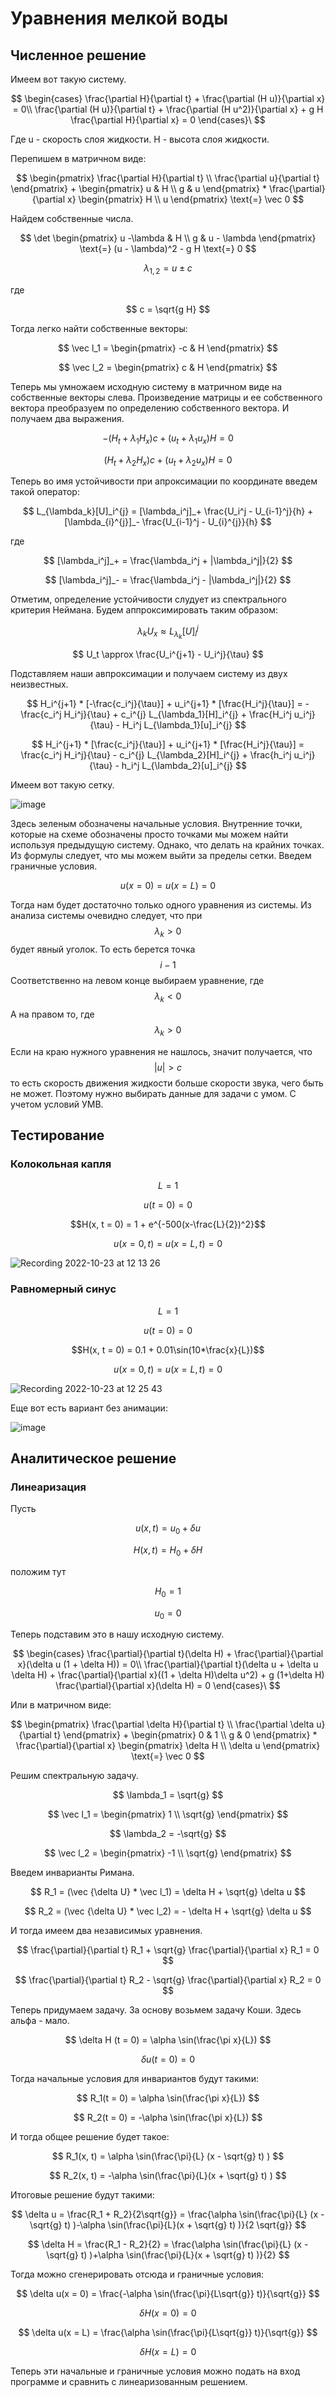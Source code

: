 # Уравнения мелкой воды

## Численное решение

Имеем вот такую систему.

$$
\begin{cases}
   \frac{\partial H}{\partial t} + \frac{\partial (H u)}{\partial x} = 0\\
  \frac{\partial (H u)}{\partial t} + \frac{\partial (H u^2)}{\partial x} + g H \frac{\partial H}{\partial x} = 0
\end{cases}\
$$

Где u - скорость слоя жидкости. H - высота слоя жидкости.

Перепишем в матричном виде:

$$
\begin{pmatrix}
\frac{\partial H}{\partial t} \\
\frac{\partial u}{\partial t}
\end{pmatrix}
+
\begin{pmatrix}
u & H \\
g & u
\end{pmatrix}
*
\frac{\partial}{\partial x}
\begin{pmatrix}
H \\
u
\end{pmatrix}
\text{=}
\vec 0
$$

Найдем собственные числа.

$$
\det \begin{pmatrix}
u -\lambda & H \\
g & u - \lambda
\end{pmatrix} \text{=} (u - \lambda)^2 - g H \text{=} 0
$$

$$
\lambda_{1,2} = u \pm c
$$

где 

$$
c = \sqrt{g H}
$$

Тогда легко найти собственные векторы:

$$
\vec l_1 = 
\begin{pmatrix}
-c & H
\end{pmatrix}
$$

$$
\vec l_2 = 
\begin{pmatrix}
c & H
\end{pmatrix}
$$

Теперь мы умножаем исходную систему в матричном виде на собственные векторы слева. Произведение матрицы и ее собственного вектора преобразуем
по определению собственного вектора. И получаем два выражения.

$$
-(H_t + \lambda_1 H_x) c + (u_t + \lambda_1 u_x) H = 0
$$

$$
(H_t + \lambda_2 H_x) c + (u_t + \lambda_2 u_x) H = 0
$$

Теперь во имя устойчивости при апроксимации по координате введем такой оператор:

$$
L_{\lambda_k}[U]_i^{j} = [\lambda_i^j]_+ \frac{U_i^j - U_{i-1}^j}{h} + [\lambda_{i}^{j}]_- \frac{U_{i-1}^j - U_{i}^{j}}{h}
$$

где

$$
[\lambda_i^j]_+ = \frac{\lambda_i^j + |\lambda_i^j|}{2}
$$

$$
[\lambda_i^j]_- = \frac{\lambda_i^j - |\lambda_i^j|}{2}
$$

Отметим, определение устойчивости слудует из спектрального критерия Неймана.
Будем аппроксимировать таким образом:

$$
\lambda_k U_x \approx L_{\lambda_k}[U]_i^{j}
$$

$$
U_t \approx \frac{U_i^{j+1} - U_i^j}{\tau}
$$

Подставляем наши авпроксимации и получаем систему из двух неизвестных.

$$
H_i^{j+1} * [-\frac{c_i^j}{\tau}] + u_i^{j+1} * [\frac{H_i^j}{\tau}] = -\frac{c_i^j H_i^j}{\tau} + c_i^{j} L_{\lambda_1}[H]_i^{j} + \frac{H_i^j u_i^j}{\tau} - H_i^j L_{\lambda_1}[u]_i^{j}
$$

$$
H_i^{j+1} * [\frac{c_i^j}{\tau}] + u_i^{j+1} * [\frac{H_i^j}{\tau}] = \frac{c_i^j H_i^j}{\tau} - c_i^{j} L_{\lambda_2}[H]_i^{j} + \frac{h_i^j u_i^j}{\tau} - h_i^j L_{\lambda_2}[u]_i^{j}
$$

Имеем вот такую сетку.

![image](https://user-images.githubusercontent.com/25401699/197346542-cf91ded9-06f2-43d7-9b17-bbdce2298b6e.png)


Здесь зеленым обозначены начальные условия.
Внутренние точки, которые на схеме обозначены просто точками мы можем найти используя предыдущую систему.
Однако, что делать на крайних точках. Из формулы следует, что мы можем выйти за пределы сетки.
Введем граничные условия.

$$
u(x = 0) = u(x = L) = 0
$$

Тогда нам будет достаточно только одного уравнения из системы.
Из анализа системы очевидно следует, что при $$\lambda_k > 0$$ будет явный уголок. То есть берется точка $$i-1$$
Соответственно на левом конце выбираем уравнение, где $$\lambda_k < 0$$ А на правом то, где $$\lambda_k > 0$$

Если на краю нужного уравнения не нашлось, значит получается, что $$|u| > c$$
то есть скорость движения жидкости больше скорости звука, чего быть не может. Поэтому нужно выбирать данные для задачи с умом. С учетом условий УМВ.

## Тестирование

### Колокольная капля

$$L = 1$$

$$u(t = 0) = 0$$

$$H(x, t = 0) = 1 + e^{-500(x-\frac{L}{2})^2}$$

$$u(x = 0, t) = u(x = L, t) = 0$$

![Recording 2022-10-23 at 12 13 26](https://user-images.githubusercontent.com/25401699/197384116-8a98acf4-2a67-475b-af4e-72123cc7eec7.gif)

### Равномерный синус

$$L = 1$$

$$u(t = 0) = 0$$

$$H(x, t = 0) = 0.1 + 0.01\sin(10*\frac{x}{L})$$

$$u(x = 0, t) = u(x = L, t) = 0$$

![Recording 2022-10-23 at 12 25 43](https://user-images.githubusercontent.com/25401699/197384494-035cf517-f02f-498e-9e8c-4af38c5496a7.gif)

Еще вот есть вариант без анимации:

![image](https://user-images.githubusercontent.com/25401699/197385064-111cfd39-23c0-4c81-8190-7a7245933092.png)

## Аналитическое решение

### Линеаризация

Пусть 

$$
u(x, t) = u_0 + \delta u
$$

$$
H(x, t) = H_0 + \delta H
$$

положим тут

$$
H_0 = 1
$$

$$
u_0 = 0
$$

Теперь подставим это в нашу исходную систему.

$$
\begin{cases}
   \frac{\partial}{\partial t}(\delta H) + \frac{\partial}{\partial x}(\delta u (1 + \delta H)) = 0\\
  \frac{\partial}{\partial t}(\delta u + \delta u \delta H) + \frac{\partial}{\partial x}((1 + \delta H)\delta u^2) + g (1+\delta H) \frac{\partial}{\partial x}(\delta H) = 0
\end{cases}\
$$

Или в матричном виде:

$$
\begin{pmatrix}
\frac{\partial \delta H}{\partial t} \\
\frac{\partial \delta u}{\partial t}
\end{pmatrix}
+
\begin{pmatrix}
0 & 1 \\
g & 0
\end{pmatrix}
*
\frac{\partial}{\partial x}
\begin{pmatrix}
\delta H \\
\delta u
\end{pmatrix}
\text{=}
\vec 0
$$

Решим спектральную задачу.

$$
\lambda_1 = \sqrt{g}
$$

$$
\vec l_1 = 
\begin{pmatrix}
1 \\
\sqrt{g}
\end{pmatrix}
$$

$$
\lambda_2 = -\sqrt{g}
$$

$$
\vec l_2 = 
\begin{pmatrix}
-1 \\
\sqrt{g}
\end{pmatrix}
$$

Введем инварианты Римана.

$$
R_1 = (\vec {\delta U} * \vec l_1) = \delta H + \sqrt{g} \delta u
$$


$$
R_2 = (\vec {\delta U} * \vec l_2) = - \delta H + \sqrt{g} \delta u
$$

И тогда имеем два независимых уравнения.

$$
\frac{\partial}{\partial t} R_1 + \sqrt{g} \frac{\partial}{\partial x} R_1 = 0
$$

$$
\frac{\partial}{\partial t} R_2 - \sqrt{g} \frac{\partial}{\partial x} R_2 = 0
$$

Теперь придумаем задачу.
За основу возьмем задачу Коши.
Здесь альфа - мало.

$$
\delta H (t = 0) = \alpha \sin(\frac{\pi x}{L})
$$

$$
\delta u (t = 0) = 0
$$

Тогда начальные условия для инвариантов будут такими:

$$
R_1(t = 0) = \alpha \sin(\frac{\pi x}{L})
$$

$$
R_2(t = 0) = -\alpha \sin(\frac{\pi x}{L})
$$

И тогда общее решение будет такое:

$$
R_1(x, t) = \alpha \sin(\frac{\pi}{L} (x - \sqrt{g} t) )
$$

$$
R_2(x, t) = -\alpha \sin(\frac{\pi}{L}(x + \sqrt{g} t) )
$$

Итоговые решение будут такими:

$$
\delta u = \frac{R_1 + R_2}{2\sqrt{g}} = \frac{\alpha \sin(\frac{\pi}{L} (x - \sqrt{g} t) )-\alpha \sin(\frac{\pi}{L}(x + \sqrt{g} t) )}{2 \sqrt{g}}
$$

$$
\delta H = \frac{R_1 - R_2}{2} = \frac{\alpha \sin(\frac{\pi}{L} (x - \sqrt{g} t) )+\alpha \sin(\frac{\pi}{L}(x + \sqrt{g} t) )}{2}
$$

Тогда можно сгенерировать отсюда и граничные условия:

$$
\delta u(x = 0) = \frac{-\alpha \sin(\frac{\pi}{L\sqrt{g}} t)}{\sqrt{g}}
$$


$$
\delta H(x = 0) = 0
$$

$$
\delta u(x = L) = \frac{\alpha \sin(\frac{\pi}{L\sqrt{g}} t)}{\sqrt{g}}
$$


$$
\delta H(x = L) = 0
$$

Теперь эти начальные и граничные условия можно подать на вход программе и сравнить с линеаризованным решением.
